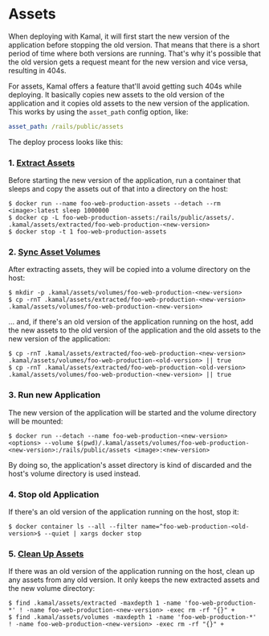 # Assets

When deploying with Kamal, it will first start the new version of the application before stopping the old version. That means that there is a short period of time where both versions are running. That's why it's possible that the old version gets a request meant for the new version and vice versa, resulting in 404s.

For assets, Kamal offers a feature that'll avoid getting such 404s while deploying. It basically copies new assets to the old version of the application and it copies old assets to the new version of the application. This works by using the `asset_path` config option, like:

```yml
asset_path: /rails/public/assets
```

The deploy process looks like this:

### 1. [Extract Assets](https://github.com/basecamp/kamal/blob/v1.1.0/lib/kamal/commands/app/assets.rb#L2-L12)

Before starting the new version of the application, run a container that sleeps and copy the assets out of that into a directory on the host:

```
$ docker run --name foo-web-production-assets --detach --rm <image>:latest sleep 1000000
$ docker cp -L foo-web-production-assets:/rails/public/assets/. .kamal/assets/extracted/foo-web-production-<new-version>
$ docker stop -t 1 foo-web-production-assets
```

### 2. [Sync Asset Volumes](https://github.com/basecamp/kamal/blob/v1.1.0/lib/kamal/commands/app/assets.rb#L14-L28)

After extracting assets, they will be copied into a volume directory on the host:

```
$ mkdir -p .kamal/assets/volumes/foo-web-production-<new-version>
$ cp -rnT .kamal/assets/extracted/foo-web-production-<new-version> .kamal/assets/volumes/foo-web-production-<new-version>
```

… and, if there's an old version of the application running on the host, add the new assets to the old version of the application and the old assets to the new version of the application:

```
$ cp -rnT .kamal/assets/extracted/foo-web-production-<new-version> .kamal/assets/volumes/foo-web-production-<old-version> || true
$ cp -rnT .kamal/assets/extracted/foo-web-production-<old-version> .kamal/assets/volumes/foo-web-production-<new-version> || true
```

### 3. Run new Application

The new version of the application will be started and the volume directory will be mounted:

```
$ docker run --detach --name foo-web-production-<new-version> <options> --volume $(pwd)/.kamal/assets/volumes/foo-web-production-<new-version>:/rails/public/assets <image>:<new-version>
```

By doing so, the application's asset directory is kind of discarded and the host's volume directory is used instead.

### 4. Stop old Application

If there's an old version of the application running on the host, stop it:

```
$ docker container ls --all --filter name=^foo-web-production-<old-version>$ --quiet | xargs docker stop
```

### 5. [Clean Up Assets](https://github.com/basecamp/kamal/blob/v1.1.0/lib/kamal/commands/app/assets.rb#L30-L34)

If there was an old version of the application running on the host, clean up any assets from any old version. It only keeps the new extracted assets and the new volume directory:

```
$ find .kamal/assets/extracted -maxdepth 1 -name 'foo-web-production-*' ! -name foo-web-production-<new-version> -exec rm -rf "{}" +
$ find .kamal/assets/volumes -maxdepth 1 -name 'foo-web-production-*' ! -name foo-web-production-<new-version> -exec rm -rf "{}" +
```
